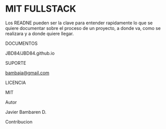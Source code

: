 # MIT FULLSTACK 

Los READNE pueden ser la clave para entender rapidamente lo que se quiere documentar sobre el proceso de un proyecto, a donde va, como se realizara y a donde quiere llegar.

DOCUMENTOS

JBD84/JBD84.github.io

SUPORTE

bambaja@gmail.com

LICENCIA 

MIT 

Autor

Javier Bambaren D.

Contribucion
